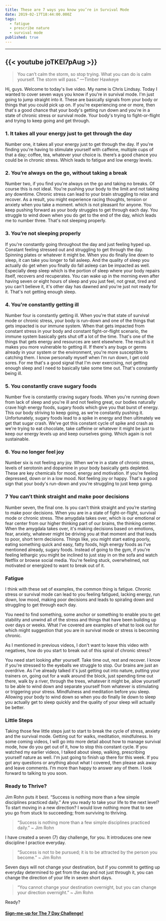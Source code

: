 ```yaml
---
title: These are 7 ways you know you’re in Survival Mode
date: 2019-02-17T18:44:00.000Z
tags:
  - fatigue
  - prescribe nature
  - survival mode
published: true
---
```


---
{{< youtube joTKEI7pAug >}}
---

> You can’t calm the storm, so stop trying. What you can do is calm yourself. The storm will pass.”
—Timber Hawkeye


Hi, guys. Welcome to today's live video. My name is Chris Lindsay. Today I wanted to cover seven ways you know if you're in survival mode. I'm just going to jump straight into it. These are basically signals from your body or things that you could pick up on. If you're experiencing one or more, then that's a good chance that your body's getting run down and you're in a state of chronic stress or survival mode. Your body's trying to fight-or-flight and trying to keep going and get through.

### 1. It takes all your energy just to get through the day


Number one, it takes all your energy just to get through the day. If you're finding you're having to stimulate yourself with caffeine, multiple cups of that a day; coffee, tea, whatever your choice is. there’s a good chance you could be in chronic stress. Which leads to fatigue and low energy levels. 

### 2. You’re always on the go, without taking a break


Number two, if you find you're always on the go and taking no breaks. Of course this is not ideal. You're pushing your body to the limit and not taking any downtime.
Chronic stress can lead to your brain struggling to relax and recover. As a result, you might experience racing thoughts, tension or anxiety when you take a moment. which is not pleasant for anyone. You keep pushing forward as your body struggles to get through each day. You struggle to wind down when you do get to the end of the day, which leads me to number three. That's not sleeping properly. 

### 3. You’re not sleeping properly


If you're constantly going throughout the day and just feeling hyped up. Constant feeling stressed out and struggling to get through the day. Spinning plates or whatever it might be. When you do finally line down to sleep, it can take you longer to fall asleep. And the quality of sleep you actually do get when you finally do fall asleep can be impacted as well. Especially deep sleep which is the portion of sleep where your body repairs itself, recovers and recuperates. You can wake up in the morning even after having seven or eight hours of sleep and you just feel, not great, tired and you can't believe it, it's other day has dawned and you're just not ready for it. That's not getting enough sleep.

### 4. You're constantly getting ill

Number four is constantly getting ill. When you're that state of survival mode or chronic stress, your body is run-down and one of the things that gets impacted is our immune system. When that gets impacted from constant stress in your body and constant fight-or-flight scenario, the immune system basically gets shut off a lot of the time.
That's one of the things that gets energy and resources are sent elsewhere. The result is it makes you more vulnerable to getting ill. If there's any bugs or germs already in your system or the environment, you're more susceptible to catching them. I know personally myself when I’m run down, I get cold sores. For me that's a good signal that I'm over exercising, not getting enough sleep and I need to basically take some time out. That's constantly being ill.

### 5. You constantly crave sugary foods


Number five is constantly craving sugary foods. When you're running down from lack of sleep and you're ill and not feeling great, our bodies naturally crave high energy foods, sugary foods which give you that burst of energy. This our body striving to keep going, as we're constantly pushing it. Unfortunately, sugary foods lead to a spike in energy and then ultimately we get that sugar crash. We've got this constant cycle of spike and crash as we're trying to eat chocolate, take caffeine or whatever it might be just to keep our energy levels up and keep ourselves going. Which again is not sustainable.

### 6. You no longer feel joy


Number six is not feeling any joy. When we're in a state of chronic stress, levels of serotonin and dopamine in your body basically gets depleted. These are key chemicals for mood, energy and motivation. If you're feeling depressed, down or in a low mood. Not feeling joy or happy. That's a good sign that your body's run-down and you're struggling to just keep going. 

### 7 You can’t think straight and make poor decisions


Number seven, the final one. Is you can't think straight and you’re starting to make poor decisions. When you are in a state of fight-or-flight, survival mode or chronic stress. Tthe amygdala takes over, which is our emotional or fear center from our higher thinking part of our brains, the thinking center. When the amygdala takes over, it's making decisions based on emotions, fear, anxiety, whatever might be driving you at that moment and that leads to poor, short term decisions. Things like, you might start eating poorly, eating something quick and easy, fatty foods, high energy foods as I've mentioned already, sugary foods.
Instead of going to the gym, if you're feeling lethargic you might be inclined to just stay in on the sofa and watch Netflix or browse social media. You're feeling stuck, overwhelmed, not motivated or energized to want to break out of it. 

### Fatigue

I think with these set of examples, the common thing is fatigue. Chronic stress or survival mode can lead to you feeling fatigued, lacking energy, run down, low mood, making poor decisions and leads to  spiraling down and struggling to get through each day. 

You need to find something, some anchor or something to enable you to get stability and unwind all of the stress and things that have been building up over days or weeks. What I’ve covered are examples of what to look out for which might suggestion that you are in survival mode or stress is becoming chronic.

As I mentioned in previous videos, I don't want to leave this video with negatives, how do you start to break out of this spiral of chronic stress? 

You need start looking after yourself. Take time out, rest and recover. I know if you're stressed to the eyeballs we struggle to stop. Our brains are just an overdrive. As I've already talked it's just getting out into nature, putting your trainers on, going out for a walk around the block, just spending time out there, walk by a river, through the trees, whatever it might be, allow yourself to be able to wind down and separate yourself from whatever is stimulating or triggering your stress. Mindfulness and meditation before you sleep. Allowing your body to wind down so when you do finally lie down to sleep you actually get to sleep quickly and the quality of your sleep will actually be better. 

### Little Steps

Taking those few little steps just to start to break the cycle of stress, anxiety and the survival mode. Getting out for walks, meditation, mindfulness. In some coming videos, I will go into more detail about how to manage survival mode, how do you get out of it, how to stop this constant cycle. If you watched my earlier videos, I talked about sleep, walking, prescribing yourself nature as well. I'm just going to finish up there for this week. If you got any questions or anything about what I covered, then please ask away and leave comments. I’m more than happy to answer any of them. I look forward to talking to you soon.



### Ready to Thrive?

Jim Rohn puts it best. “Success is nothing more than a few simple disciplines practiced daily.” Are you ready to take your life to the next level? To start moving in a new direction? I would love nothing more that to see you go from stuck to succeeding; from surviving to thriving.

> “Success is nothing more than a few simple disciplines practiced daily.” ~ Jim Rohn

I have created a seven (7) day challenge, for you. It introduces one new discipline I practice everyday.

> “Success is not to be pursued; it is to be attracted by the person you become.” ~ Jim Rohn

Seven days will not change your destination, but if you commit to getting up everyday determined to get from the day and not just through it, you can change the direction of your life in seven short days.

> “You cannot change your destination overnight, but you can change your direction overnight.” ~ Jim Rohn

Ready?


#### [Sign-me-up for The 7 Day Challenge!](https://fearextinguishers.com/)

